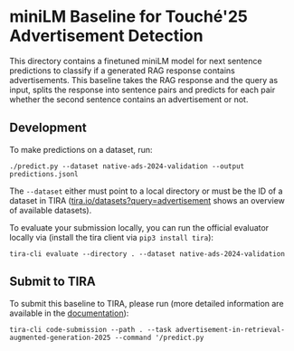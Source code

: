# miniLM Baseline for Touché'25 Advertisement Detection

This directory contains a finetuned miniLM model for next sentence predictions to classify if a generated RAG response contains advertisements. This baseline takes the RAG response and the query as input, splits the response into sentence pairs and predicts for each pair whether the second sentence contains an advertisement or not.

## Development

<!--This directory is [configured as DevContainer](https://code.visualstudio.com/docs/devcontainers/containers), i.e., you can open this directory with VS Code or some other DevContainer compatible IDE to work directly in the Docker container with all dependencies installed.-->

To make predictions on a dataset, run:

```
./predict.py --dataset native-ads-2024-validation --output predictions.jsonl
```

The `--dataset` either must point to a local directory or must be the ID of a dataset in TIRA ([tira.io/datasets?query=advertisement](https://archive.tira.io/datasets?query=advertisement) shows an overview of available datasets).

To evaluate your submission locally, you can run the official evaluator locally via (install the tira client via `pip3 install tira`):

```
tira-cli evaluate --directory . --dataset native-ads-2024-validation
```

## Submit to TIRA

To submit this baseline to TIRA, please run (more detailed information are available in the [documentation](https://docs.tira.io/participants/participate.html#submitting-your-submission)):

```
tira-cli code-submission --path . --task advertisement-in-retrieval-augmented-generation-2025 --command '/predict.py
```
